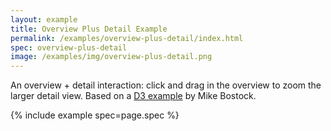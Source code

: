 ```yaml
---
layout: example
title: Overview Plus Detail Example
permalink: /examples/overview-plus-detail/index.html
spec: overview-plus-detail
image: /examples/img/overview-plus-detail.png
---
```


An overview + detail interaction: click and drag in the overview to zoom the larger detail view. Based on a [D3 example](http://bl.ocks.org/mbostock/1667367) by Mike Bostock.

{% include example spec=page.spec %}
